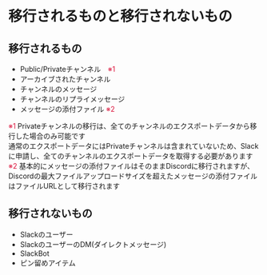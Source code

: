 # 移行されるものと移行されないもの

## 移行されるもの

- Public/Privateチャンネル　<span style="color:crimson;">※1</span>
- アーカイブされたチャンネル
- チャンネルのメッセージ
- チャンネルのリプライメッセージ
- メッセージの添付ファイル <span style="color:crimson;">※2</span>

<span style="color:crimson;">※1</span> Privateチャンネルの移行は、全てのチャンネルのエクスポートデータから移行した場合のみ可能です  
通常のエクスポートデータにはPrivateチャンネルは含まれていないため、Slackに申請し、全てのチャンネルのエクスポートデータを取得する必要があります  
<span style="color:crimson;">※2</span> 基本的にメッセージの添付ファイルはそのままDiscordに移行されますが、  
Discordの最大ファイルアップロードサイズを超えたメッセージの添付ファイルはファイルURLとして移行されます  

## 移行されないもの

- Slackのユーザー
- SlackのユーザーのDM(ダイレクトメッセージ)
- SlackBot
- ピン留めアイテム
